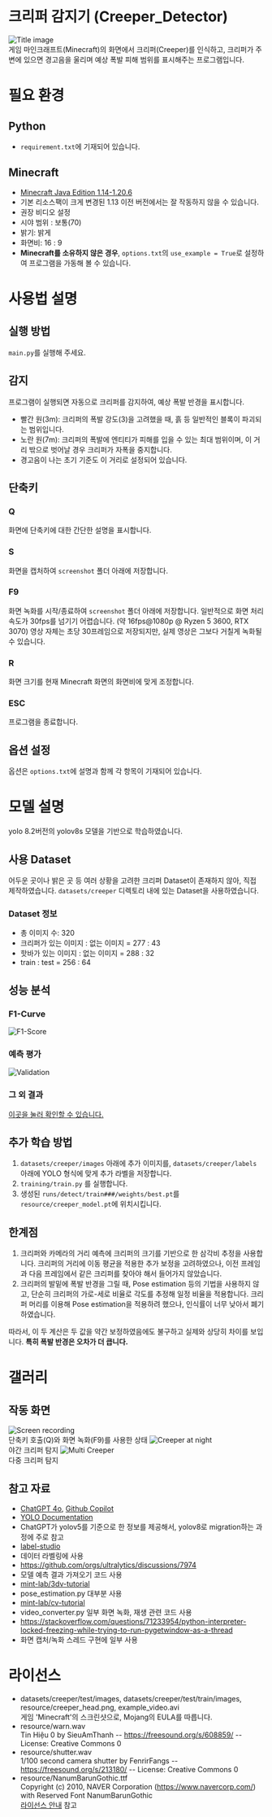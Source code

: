 # 크리퍼 감지기 (Creeper_Detector)
![Title image](readme/Title.png)\
게임 마인크래프트(Minecraft)의 화면에서 크리퍼(Creeper)를 인식하고,
크리퍼가 주변에 있으면 경고음을 울리며 예상 폭발 피해 범위를 표시해주는 프로그램입니다.

# 필요 환경
## Python
- `requirement.txt`에 기재되어 있습니다.

## Minecraft
- [Minecraft Java Edition 1.14-1.20.6](https://www.minecraft.net/)
 - 기본 리소스팩이 크게 변경된 1.13 이전 버전에서는 잘 작동하지 않을 수 있습니다.
- 권장 비디오 설정
 - 시야 범위 : 보통(70)
 - 밝기: 밝게
 - 화면비: 16 : 9
- **Minecraft를 소유하지 않은 경우**, `options.txt`의 `use_example = True`로 설정하여 프로그램을 가동해 볼 수 있습니다.

# 사용법 설명

## 실행 방법
`main.py`를 실행해 주세요.

## 감지
프로그램이 실행되면 자동으로 크리퍼를 감지하여, 예상 폭발 반경을 표시합니다.
- 빨간 원(3m): 크리퍼의 폭발 강도(3)을 고려했을 때, 흙 등 일반적인 블록이 파괴되는 범위입니다.
- 노란 원(7m): 크리퍼의 폭발에 엔티티가 피해를 입을 수 있는 최대 범위이며, 이 거리 밖으로 벗어날 경우 크리퍼가 자폭을 중지합니다.
 - 경고음이 나는 초기 기준도 이 거리로 설정되어 있습니다.

## 단축키
### Q
화면에 단축키에 대한 간단한 설명을 표시합니다.
### S
화면을 캡처하여 `screenshot` 폴더 아래에 저장합니다.
### F9
화면 녹화를 시작/종료하여 `screenshot` 폴더 아래에 저장합니다. 일반적으로 화면 처리 속도가 30fps를 넘기기 어렵습니다. (약 16fps@1080p @ Ryzen 5 3600, RTX 3070) 영상 자체는 초당 30프레임으로 저장되지만, 실제 영상은 그보다 거칠게 녹화될 수 있습니다.
### R
화면 크기를 현재 Minecraft 화면의 화면비에 맞게 조정합니다.
### ESC
프로그램을 종료합니다.

## 옵션 설정
옵션은 `options.txt`에 설명과 함께 각 항목이 기재되어 있습니다.

# 모델 설명
yolo 8.2버전의 yolov8s 모델을 기반으로 학습하였습니다.

## 사용 Dataset
어두운 곳이나 밝은 곳 등 여러 상황을 고려한 크리퍼 Dataset이 존재하지 않아, 직접 제작하였습니다. 
`datasets/creeper` 디렉토리 내에 있는 Dataset을 사용하였습니다.

### Dataset 정보
- 총 이미지 수: 320
- 크리퍼가 있는 이미지 : 없는 이미지 = 277 : 43
- 핫바가 있는 이미지 : 없는 이미지 = 288 : 32
- train : test = 256 : 64

## 성능 분석
### F1-Curve
![F1-Score](readme/F1_curve_320.png)
### 예측 평가
![Validation](readme/Validation.jpg)
### 그 외 결과
[이곳을 눌러 확인할 수 있습니다.](readme/model_results.csv)

## 추가 학습 방법
1. `datasets/creeper/images` 아래에 추가 이미지를, `datasets/creeper/labels` 아래에 YOLO 형식에 맞게 추가 라벨을 저장합니다.
2. `training/train.py` 를 실행합니다.
3. 생성된 `runs/detect/train###/weights/best.pt`를 `resource/creeper_model.pt`에 위치시킵니다.

## 한계점
1. 크리퍼와 카메라의 거리 예측에 크리퍼의 크기를 기반으로 한 삼각비 추정을 사용합니다.
크리퍼의 거리에 이동 평균을 적용한 추가 보정을 고려하였으나, 이전 프레임과 다음 프레임에서 같은 크리퍼를 찾아야 해서 들어가지 않았습니다.
2. 크리퍼의 발밑에 폭발 반경을 그릴 때, Pose estimation 등의 기법을 사용하지 않고,
단순히 크리퍼의 가로-세로 비율로 각도를 추정해 일정 비율을 적용합니다.
크리퍼 머리를 이용해 Pose estimation을 적용하려 했으나, 인식률이 너무 낮아서 폐기하였습니다.

따라서, 이 두 계산은 두 값을 약간 보정하였음에도 불구하고 실제와 상당히 차이를 보입니다. **특히 폭발 반경은 오차가 더 큽니다.**

# 갤러리
## 작동 화면
![Screen recording](readme/Record.png)\
단축키 호출(Q)와 화면 녹화(F9)를 사용한 상태
![Creeper at night](readme/Night.png)\
야간 크리퍼 탐지
![Multi Creeper](readme/Multi.png)\
다중 크리퍼 탐지

## 참고 자료
- [ChatGPT 4o](https://chatgpt.com), [Github Copilot](https://github.com/features/copilot)
- [YOLO Documentation](https://docs.ultralytics.com/ko)
 - ChatGPT가 yolov5를 기준으로 한 정보를 제공해서, yolov8로 migration하는 과정에 주로 참고
- [label-studio](https://github.com/HumanSignal/label-studio)
 - 데이터 라벨링에 사용
- https://github.com/orgs/ultralytics/discussions/7974
 - 모델 예측 결과 가져오기 코드 사용
- [mint-lab/3dv-tutorial](https://github.com/mint-lab/3dv_tutorial)
 - pose_estimation.py 대부분 사용
- [mint-lab/cv-tutorial](https://github.com/mint-lab/cv_tutorial)
 - video_converter.py 일부 화면 녹화, 재생 관련 코드 사용
- https://stackoverflow.com/questions/71233954/python-interpreter-locked-freezing-while-trying-to-run-pygetwindow-as-a-thread
 - 화면 캡처/녹화 스레드 구현에 일부 사용

# 라이선스
- datasets/creeper/test/images, datasets/creeper/test/train/images, resource/creeper_head.png, example_video.avi\
게임 'Minecraft'의 스크린샷으로, Mojang의 EULA를 따릅니다.
- resource/warn.wav\
Tin Hiệu 0 by SieuAmThanh -- https://freesound.org/s/608859/ -- License: Creative Commons 0
- resource/shutter.wav\
1/100 second camera shutter by FenrirFangs -- https://freesound.org/s/213180/ -- License: Creative Commons 0
- resource/NanumBarunGothic.ttf\
Copyright (c) 2010, NAVER Corporation (https://www.navercorp.com/) with Reserved Font NanumBarunGothic\
[라이선스 안내](https://help.naver.com/service/30016/contents/18088) 참고